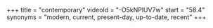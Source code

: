 +++
title = "contemporary"
videoId = "-O5kNPlUV7w"
start = "58.4"
synonyms = "modern, current, present-day, up-to-date, recent"
+++

